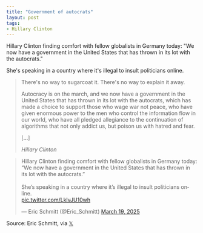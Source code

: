 ```yaml
---
title: "Government of autocrats"
layout: post
tags:
- Hillary Clinton
---
```


Hillary Clinton finding comfort with fellow globalists in Germany today: "We now have a government in the United States that has thrown in its lot with the autocrats."

She's speaking in a country where it's illegal to insult politicians online.

> There's no way to sugarcoat it. There's no way to explain it away.
>
> Autocracy is on the march, and we now have a government in the United States that has thrown in its lot with the autocrats, which has made a choice to support those who wage war not peace, who have given enormous power to the men who control the information flow in our world, who have all pledged allegiance to the continuation of algorithms that not only addict us, but poison us with hatred and fear.
>
> [...]
>
> <cite>Hillary Clinton</cite>

<blockquote class="twitter-tweet"><p lang="en" dir="ltr">Hillary Clinton finding comfort with fellow globalists in Germany today: “We now have a government in the United States that has thrown in its lot with the autocrats.”<br><br>She’s speaking in a country where it’s illegal to insult politicians online.<br> <a href="https://t.co/LklvJU10wh">pic.twitter.com/LklvJU10wh</a></p>&mdash; Eric Schmitt (@Eric_Schmitt) <a href="https://twitter.com/Eric_Schmitt/status/1902450545782079864?ref_src=twsrc%5Etfw">March 19, 2025</a></blockquote> <script async src="https://platform.twitter.com/widgets.js" charset="utf-8"></script>

Source: Eric Schmitt, via [𝕏](https://x.com)

